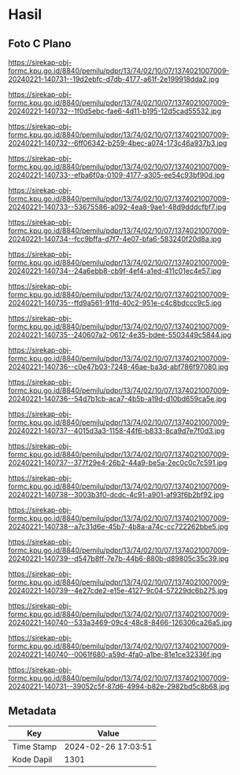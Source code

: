 # Hasil

## Foto C Plano

https://sirekap-obj-formc.kpu.go.id/8840/pemilu/pdpr/13/74/02/10/07/1374021007009-20240221-140731--19d2ebfc-d7db-4177-a61f-2e199918dda2.jpg

https://sirekap-obj-formc.kpu.go.id/8840/pemilu/pdpr/13/74/02/10/07/1374021007009-20240221-140732--1f0d5ebc-fae6-4d11-b195-12d5cad55532.jpg

https://sirekap-obj-formc.kpu.go.id/8840/pemilu/pdpr/13/74/02/10/07/1374021007009-20240221-140732--6ff06342-b259-4bec-a074-173c46a937b3.jpg

https://sirekap-obj-formc.kpu.go.id/8840/pemilu/pdpr/13/74/02/10/07/1374021007009-20240221-140733--efba6f0a-0109-4177-a305-ee54c93bf90d.jpg

https://sirekap-obj-formc.kpu.go.id/8840/pemilu/pdpr/13/74/02/10/07/1374021007009-20240221-140733--53675586-a092-4ea8-9ae1-48d9dddcfbf7.jpg

https://sirekap-obj-formc.kpu.go.id/8840/pemilu/pdpr/13/74/02/10/07/1374021007009-20240221-140734--fcc9bffa-d7f7-4e07-bfa6-583240f20d8a.jpg

https://sirekap-obj-formc.kpu.go.id/8840/pemilu/pdpr/13/74/02/10/07/1374021007009-20240221-140734--24a6ebb8-cb9f-4ef4-a1ed-411c01ec4e57.jpg

https://sirekap-obj-formc.kpu.go.id/8840/pemilu/pdpr/13/74/02/10/07/1374021007009-20240221-140735--ffd9a561-91fd-40c2-951e-c4c8bdccc9c5.jpg

https://sirekap-obj-formc.kpu.go.id/8840/pemilu/pdpr/13/74/02/10/07/1374021007009-20240221-140735--240607a2-0612-4e35-bdee-5503449c5844.jpg

https://sirekap-obj-formc.kpu.go.id/8840/pemilu/pdpr/13/74/02/10/07/1374021007009-20240221-140736--c0e47b03-7248-46ae-ba3d-abf786f97080.jpg

https://sirekap-obj-formc.kpu.go.id/8840/pemilu/pdpr/13/74/02/10/07/1374021007009-20240221-140736--54d7b1cb-aca7-4b5b-a19d-d10bd659ca5e.jpg

https://sirekap-obj-formc.kpu.go.id/8840/pemilu/pdpr/13/74/02/10/07/1374021007009-20240221-140737--4015d3a3-1158-44f6-b833-8ca9d7e7f0d3.jpg

https://sirekap-obj-formc.kpu.go.id/8840/pemilu/pdpr/13/74/02/10/07/1374021007009-20240221-140737--377f29e4-26b2-44a9-be5a-2ec0c0c7c591.jpg

https://sirekap-obj-formc.kpu.go.id/8840/pemilu/pdpr/13/74/02/10/07/1374021007009-20240221-140738--3003b3f0-dcdc-4c91-a901-af93f6b2bf92.jpg

https://sirekap-obj-formc.kpu.go.id/8840/pemilu/pdpr/13/74/02/10/07/1374021007009-20240221-140738--a7c31d6e-45b7-4b8a-a74c-cc722262bbe5.jpg

https://sirekap-obj-formc.kpu.go.id/8840/pemilu/pdpr/13/74/02/10/07/1374021007009-20240221-140739--d547b8ff-7e7b-44b6-880b-d89805c35c39.jpg

https://sirekap-obj-formc.kpu.go.id/8840/pemilu/pdpr/13/74/02/10/07/1374021007009-20240221-140739--4e27cde2-e15e-4127-9c04-57229dc6b275.jpg

https://sirekap-obj-formc.kpu.go.id/8840/pemilu/pdpr/13/74/02/10/07/1374021007009-20240221-140740--533a3469-09c4-48c8-8466-126306ca26a5.jpg

https://sirekap-obj-formc.kpu.go.id/8840/pemilu/pdpr/13/74/02/10/07/1374021007009-20240221-140740--0061f680-a59d-4fa0-a1be-81e1ce32336f.jpg

https://sirekap-obj-formc.kpu.go.id/8840/pemilu/pdpr/13/74/02/10/07/1374021007009-20240221-140731--39052c5f-87d6-4994-b82e-2982bd5c8b68.jpg


## Metadata

| Key        | Value               |
| ---------- | ------------------- |
| Time Stamp | 2024-02-26 17:03:51 |
| Kode Dapil | 1301                |



